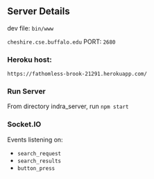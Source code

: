 ## Server Details
dev file: `bin/www`

`cheshire.cse.buffalo.edu`
PORT: `2680`

### Heroku host:
`https://fathomless-brook-21291.herokuapp.com/`

### Run Server
From directory indra_server, run
`npm start`

### Socket.IO
Events listening on:
 - `search_request`
 - `search_results`
 - `button_press`
 
 
